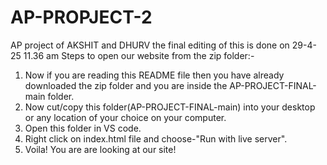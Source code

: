 # AP-PROPJECT-2
AP project of AKSHIT and DHURV
the final editing of this is done on 29-4-25 11.36 am
Steps to open our website from the zip folder:-
1) Now if you are reading this README file then you have already downloaded the zip folder and you are inside the AP-PROJECT-FINAL-main folder.
2) Now cut/copy this folder(AP-PROJECT-FINAL-main) into your desktop or any location of your choice on your computer.
3) Open this folder in VS code.
4) Right click on index.html file and choose-"Run with live server".
5) Voila! You are are looking at our site!